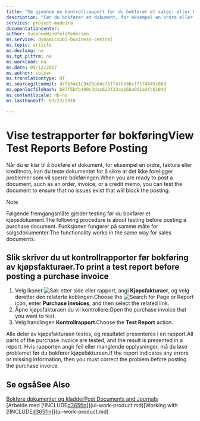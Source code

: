 ```yaml
---
title: "Se gjennom en kontrollrapport før du bokfører et salgs- eller kjøpsdokument | Microsoft-dokumentasjon"
description: "Før du bokfører et dokument, for eksempel en ordre eller kreditnota, kan du teste og gå gjennom det for å se etter feil som kan blokkere bokføringen."
services: project-madeira
documentationcenter: 
author: SusanneWindfeldPedersen
ms.service: dynamics365-business-central
ms.topic: article
ms.devlang: na
ms.tgt_pltfrm: na
ms.workload: na
ms.date: 05/12/2017
ms.author: solsen
ms.translationtype: HT
ms.sourcegitcommit: d7fb34e1c9428a64c71ff47be8bcff174649c00d
ms.openlocfilehash: b87f5bfb499c3dac622f33aa16ba9d1a4fc6104d
ms.contentlocale: nb-no
ms.lasthandoff: 03/22/2018

---
```

# <a name="view-test-reports-before-posting"></a><span data-ttu-id="ec43b-103">Vise testrapporter før bokføring</span><span class="sxs-lookup"><span data-stu-id="ec43b-103">View Test Reports Before Posting</span></span>
<span data-ttu-id="ec43b-104">Når du er klar til å bokføre et dokument, for eksempel en ordre, faktura eller kreditnota, kan du teste dokumentet for å sikre at det ikke foreligger problemer som vil sperre bokføringen.</span><span class="sxs-lookup"><span data-stu-id="ec43b-104">When you are ready to post a document, such as an order, invoice, or a credit memo, you can test the document to ensure that no issues exist that will block the posting.</span></span>

> [!NOTE]  
>   <span data-ttu-id="ec43b-105">Følgende fremgangsmåte gjelder testing før du bokfører et kjøpsdokument.</span><span class="sxs-lookup"><span data-stu-id="ec43b-105">The following procedure is about testing before posting a purchase document.</span></span> <span data-ttu-id="ec43b-106">Funksjonen fungerer på samme måte for salgsdokumenter.</span><span class="sxs-lookup"><span data-stu-id="ec43b-106">The functionality works in the same way for sales documents.</span></span>

## <a name="to-print-a-test-report-before-posting-a-purchase-invoice"></a><span data-ttu-id="ec43b-107">Slik skriver du ut kontrollrapporter før bokføring av kjøpsfakturaer.</span><span class="sxs-lookup"><span data-stu-id="ec43b-107">To print a test report before posting a purchase invoice</span></span>
1. <span data-ttu-id="ec43b-108">Velg ikonet ![Søk etter side eller rapport](media/ui-search/search_small.png "Ikonet Søk etter side eller rapport"), angi **Kjøpsfakturaer**, og velg deretter den relaterte koblingen.</span><span class="sxs-lookup"><span data-stu-id="ec43b-108">Choose the ![Search for Page or Report](media/ui-search/search_small.png "Search for Page or Report icon") icon, enter **Purchase Invoices**, and then select the related link.</span></span>
2. <span data-ttu-id="ec43b-109">Åpne kjøpsfakturaen du vil kontrollere.</span><span class="sxs-lookup"><span data-stu-id="ec43b-109">Open the purchase invoice that you want to test.</span></span>
3. <span data-ttu-id="ec43b-110">Velg handlingen **Kontrollrapport**.</span><span class="sxs-lookup"><span data-stu-id="ec43b-110">Choose the **Test Report** action.</span></span>  

<span data-ttu-id="ec43b-111">Alle deler av kjøpsfakturaen testes, og resultatet presenteres i en rapport.</span><span class="sxs-lookup"><span data-stu-id="ec43b-111">All parts of the purchase invoice are tested, and the result is presented in a report.</span></span> <span data-ttu-id="ec43b-112">Hvis rapporten angir feil eller manglende opplysninger, må du løse problemet før du bokfører kjøpsfakturaen.</span><span class="sxs-lookup"><span data-stu-id="ec43b-112">If the report indicates any errors or missing information, then you must correct the problem before posting the purchase invoice.</span></span>

## <a name="see-also"></a><span data-ttu-id="ec43b-113">Se også</span><span class="sxs-lookup"><span data-stu-id="ec43b-113">See Also</span></span>
[<span data-ttu-id="ec43b-114">Bokføre dokumenter og kladder</span><span class="sxs-lookup"><span data-stu-id="ec43b-114">Post Documents and Journals</span></span>](ui-post-documents-journals.md)  
<span data-ttu-id="ec43b-115">[Arbeide med [!INCLUDE[d365fin](includes/d365fin_md.md)]](ui-work-product.md)</span><span class="sxs-lookup"><span data-stu-id="ec43b-115">[Working with [!INCLUDE[d365fin](includes/d365fin_md.md)]](ui-work-product.md)</span></span>


